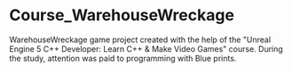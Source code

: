# Course_WarehouseWreckage
WarehouseWreckage game project created with the help of the "Unreal Engine 5 C++ Developer: Learn C++ & Make Video Games" course.
During the study, attention was paid to programming with Blue prints.
